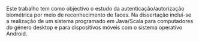 Este trabalho tem como objectivo o estudo da autenticação/autorização biométrica por meio de reconhecimento de faces. Na dissertação inclui-se a realização de um sistema programado em Java/Scala para computadores do género desktop e para dispositivos móveis com o sistema operativo Android.